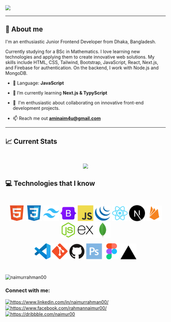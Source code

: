 <a href="https://www.linkedin.com/in/naimurrahman00">
<img src="https://i.ibb.co/ZTCVMgP/Frontend-Developer-1.png" />
</a>
<hr/>

## :eyes: About me

<p>I'm an enthusiastic Junior Frontend Developer from Dhaka, Bangladesh.</p>
<p>Currently studying for a BSc in Mathematics. I love learning new technologies and applying them to create innovative web solutions. My skills include HTML, CSS, Tailwind, Bootstrap, JavaScript, React, Next.js, and Firebase for authentication. On the backend, I work with Node.js and MongoDB.</p>

- 🌟 Language: **JavaScript**

- 🌱 I’m currently learning **Next.js & TypyScript**

- 🤝  I'm enthusiastic about collaborating on innovative front-end development projects.

- 📫 Reach me out **aminaim4u@gmail.com**

<hr/>

## :chart_with_upwards_trend: Current Stats

<br />
<p align="center">
  <img width="60%" src="https://github-readme-streak-stats.herokuapp.com?user=NaimurRahman00&theme=gotham&hide_border=false&background=0D1117&stroke=0D1117&fire=#3FDA26&sideLabels=#3FDA26&currStreakNum=FF1CF7&ring=FF1CF7&currStreakLabel=FF1CF7&sideNums=00F0FF" />
</p>


## :computer: Technologies that I know

<br>
<p align="center">
<img src="https://github.com/NaimurRahman00/NaimurRahman00/blob/main/github_icons/HTML5.png" width="50" />
<img src="https://github.com/NaimurRahman00/NaimurRahman00/blob/main/github_icons/CSS3.png" width="50" />
<img src="https://github.com/NaimurRahman00/NaimurRahman00/blob/main/github_icons/Tailwind CSS.png" width="50" />
<img src="https://github.com/NaimurRahman00/NaimurRahman00/blob/main/github_icons/Bootstrap.png" width="50" />
<img src="https://github.com/NaimurRahman00/NaimurRahman00/blob/main/github_icons/JavaScript.png" width="50" />
<img src="https://github.com/NaimurRahman00/NaimurRahman00/blob/main/github_icons/jQuery.png" width="50" />
<img src="https://github.com/NaimurRahman00/NaimurRahman00/blob/main/github_icons/React.png" width="50" />
<img src="https://github.com/NaimurRahman00/NaimurRahman00/blob/main/github_icons/Next.js.png" width="50" />
<img src="https://github.com/NaimurRahman00/NaimurRahman00/blob/main/github_icons/Firebase.png" width="50" />
<img src="https://github.com/NaimurRahman00/NaimurRahman00/blob/main/github_icons/Node.js.png" width="50" />
<img src="https://github.com/NaimurRahman00/NaimurRahman00/blob/main/github_icons/Express.png" width="50" />
<img src="https://github.com/NaimurRahman00/NaimurRahman00/blob/main/github_icons/MongoDB.png" width="50" />

<p align="center">
<img src="https://github.com/NaimurRahman00/NaimurRahman00/blob/main/github_icons/Visual Studio Code (VS Code).png" width="50" />
<img src="https://github.com/NaimurRahman00/NaimurRahman00/blob/main/github_icons/Git.png" width="50" />
<img src="https://github.com/NaimurRahman00/NaimurRahman00/blob/main/github_icons/GitHub.png" width="50" />
<img src="https://github.com/NaimurRahman00/NaimurRahman00/blob/main/github_icons/Adobe Photoshop.png" width="50" />
<img src="https://github.com/NaimurRahman00/NaimurRahman00/blob/main/github_icons/Figma.png" width="50" />
<img src="https://github.com/NaimurRahman00/NaimurRahman00/blob/main/github_icons/Vercel.png" width="50" />
</p>

<br/>







<p align="left"> <img src="https://komarev.com/ghpvc/?username=naimurrahman00&label=Profile%20views&color=0e75b6&style=flat" alt="naimurrahman00" /> </p>

<h3 align="left">Connect with me:</h3>
<p align="left">
<a href="https://linkedin.com/in/https://www.linkedin.com/in/naimurrahman00/" target="blank"><img align="center" src="https://raw.githubusercontent.com/rahuldkjain/github-profile-readme-generator/master/src/images/icons/Social/linked-in-alt.svg" alt="https://www.linkedin.com/in/naimurrahman00/" height="30" width="40" /></a>
<a href="https://fb.com/https://www.facebook.com/rahmannaimur00/" target="blank"><img align="center" src="https://raw.githubusercontent.com/rahuldkjain/github-profile-readme-generator/master/src/images/icons/Social/facebook.svg" alt="https://www.facebook.com/rahmannaimur00/" height="30" width="40" /></a>
<a href="https://dribbble.com/https://dribbble.com/naimur00" target="blank"><img align="center" src="https://raw.githubusercontent.com/rahuldkjain/github-profile-readme-generator/master/src/images/icons/Social/dribbble.svg" alt="https://dribbble.com/naimur00" height="30" width="40" /></a>
</p>



